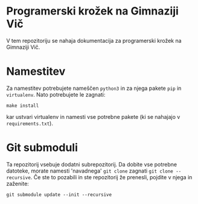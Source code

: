 # Programerski krožek na Gimnaziji Vič

V tem repozitoriju se nahaja dokumentacija za programerski krožek na Gimnaziji
Vič.

# Namestitev

Za namestitev potrebujete nameščen `python3` in za njega pakete `pip` in
`virtualenv`. Nato potrebujete le zagnati:

    make install

kar ustvari virtualenv in namesti vse potrebne pakete (ki se nahajajo v
`requirements.txt`).

# Git submoduli

Ta repozitorij vsebuje dodatni subrepozitorij. Da dobite vse potrebne datoteke,
morate namesti 'navadnega' `git clone` zagnati `git clone --recursive`. Če ste
to pozabili in ste repozitorij že prenesli, pojdite v njega in zaženite:

    git submodule update --init --recursive
